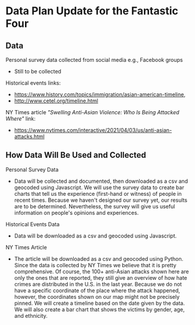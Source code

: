 # Data Plan Update for the Fantastic Four

## Data 

Personal survey data collected from social media e.g., Facebook groups
- Still to be collected

Historical events links: 
- https://www.history.com/topics/immigration/asian-american-timeline,
- http://www.cetel.org/timeline.html


NY Times article <i>"Swelling Anti-Asian Violence: Who Is Being Attacked Where"</i> link:
- https://www.nytimes.com/interactive/2021/04/03/us/anti-asian-attacks.html


## How Data Will Be Used and Collected 

Personal Survey Data
- Data will be collected and documented, then downloaded as a csv and geocoded using Javascript.
We will use the survey data to create bar charts that tell us the experience (first-hand or witness) of people in recent times. Because we haven't designed our survey yet, our results are to be determined. Nevertheless, the survey will give us useful information on people's opinions and experiences.

Historical Events Data
- Data will be downloaded as a csv and geocoded using Javascript. 

NY Times Article 
- The article will be downloaded as a csv and geocoded using Python. Since the data is collected by NY Times we believe that it is pretty comprehensive. Of course, the 100+ anti-Asian attacks shown here are only the ones that are reported, they still give an overview of how hate crimes are distributed in the U.S. in the last year. Because we do not have a specific coordinate of the place where the attack happened, however, the coordinates shown on our map might not be precisely pinned. We will create a timeline based on the date given by the data. We will also create a bar chart that shows the victims by gender, age, and ethnicity.
